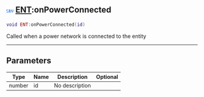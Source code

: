 ## ![server](../../.gitbook/assets/server.png) [ENT](./readme/ent.md):onPowerConnected

```lua
void ENT:onPowerConnected(id)
```

Called when a power network is connected to the entity

------
## Parameters

| Type   | Name | Description | Optional |
| ------ | ---- | ----------- | -------: |
| number | id | No description |  |

